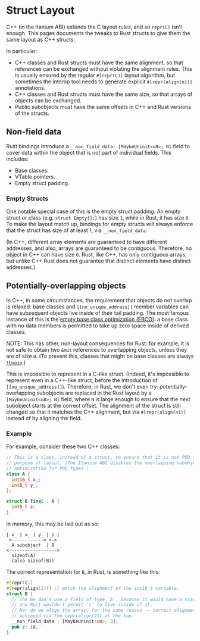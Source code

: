 # Struct Layout

C++ (in the Itanium ABI) extends the C layout rules, and so `repr(C)` isn't
enough. This pages documents the tweaks to Rust structs to give them the same
layout as C++ structs.

In particular:

*   C++ classes and Rust structs must have the same alignment, so that
    references can be exchanged without violating the alignment rules. This is
    usually ensured by the regular `#[repr(C)]` layout algorithm, but sometimes
    the interop tool needs to generate explicit `#[repr(align(n))]` annotations.
*   C++ classes and Rust structs must have the same size, so that arrays of
    objects can be exchanged.
*   Public subobjects must have the same offsets in C++ and Rust versions of the
    structs.

## Non-field data

Rust bindings introduce a `__non_field_data: [MaybeUninit<u8>; N]` field to
cover data within the object that is not part of individual fields. This
includes:

*   Base classes.
*   VTable pointers.
*   Empty struct padding.

### Empty Structs

One notable special case of this is the empty struct padding. An empty struct or
class (e.g. `struct Empty{};`) has size `1`, while in Rust, it has size `0`. To
make the layout match up, bindings for empty structs will always enforce that
the struct has size of at least 1, via `__non_field_data`.

(In C++, different array elements are guaranteed to have different addresses,
and also, arrays are guaranteed to be contiguous. Therefore, no object in C++
can have size `0`. Rust, like C++, has only contiguous arrays, but unlike C++
Rust does not guarantee that distinct elements have distinct addresses.)

## Potentially-overlapping objects

In C++, in some circumstances, the requirement that objects do not overlap is
relaxed: base classes and `[[no_unique_address]]` member variables can have
subsequent objects live inside of their tail padding. The most famous instance
of this is the
[empty base class optimization (EBCO)](https://en.cppreference.com/w/cpp/language/ebo):
a base class with no data members is permitted to take up zero space inside of
derived classes.

NOTE: This has other, non-layout consequences for Rust: for example, it is not
safe to obtain two `&mut` references to overlapping objects, unless they are of
size `0`. (To prevent this, classes that might be base classes are always
[`!Unpin`](unpin.md).)

This is impossible to represent in a C-like struct. (Indeed, it's impossible to
represent even in a C++-like struct, before the introduction of
`[[no_unique_address]]`). Therefore, in Rust, we don't even try:
potentially-overlapping subobjects are replaced in the Rust layout by a
`[MaybeUninit<u8>; N]` field, where `N` is large enough to ensure that the next
subobject starts at the correct offset. The alignment of the struct is still
changed so that it matches the C++ alignment, but via `#[repr(align(n))]`
instead of by aligning the field.

### Example

For example, consider these two C++ classes:

```c++
// This is a class, instead of a struct, to ensure that it is not POD for the
// purpose of layout. (The Itanium ABI disables the overlapping subobject
// optimization for POD types.)
class A {
  int16_t x_;
  int8_t y_;
};

struct B final : A {
  int8_t z;
}
```

In memory, this may be laid out as so:

```
| x_ | x_ | y_ | z |
 <------------> <->
  A subobject  | B
<------------------>
  sizeof(A)
  (also sizeof(B))

```

The correct representation for `B`, in Rust, is something like this:

```rs
#[repr(C)]
#[repr(align(2))] // match the alignment of the int16_t variable.
struct B {
  // The We don't use a field of type `A`, because it would have a size of 4,
  // and Rust wouldn't permit `z` to live inside of it.
  // Nor do we align the array, for the same reason -- correct alignment must be
  // achieved via the repr(align(2)) at the top.
  __non_field_data : [MaybeUninit<u8>; 3];
  pub z: i8,
}
```
